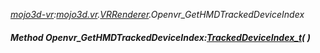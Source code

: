 _[mojo3d-vr](../../modules/mojo3d-vr/mojo3d-vr-module.md):[mojo3d.vr](../../modules/mojo3d/mojo3d-vr.md).[VRRenderer](../../modules/mojo3d/mojo3d-vr-vrrenderer.md).Openvr\_GetHMDTrackedDeviceIndex_
##### Method Openvr\_GetHMDTrackedDeviceIndex:[TrackedDeviceIndex_t](../../modules/mojo3d-vr/openvr-trackeddeviceindex_t.md)(  )
